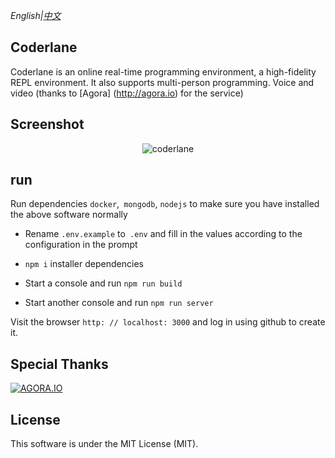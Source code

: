*English|[中文](README.ZH.md)*
## Coderlane

Coderlane is an online real-time programming environment, a high-fidelity REPL environment. It also supports multi-person programming. Voice and video (thanks to [Agora] (http://agora.io) for the service)

## Screenshot

<p align = "center">
  <img alt = "coderlane" src = "https://user-images.githubusercontent.com/18432680/64065012-eb569400-cc3a-11e9-86fb-3cbfcbfd2699.png">
</ p>

## run

Run dependencies `docker`,` mongodb`, `nodejs` to make sure you have installed the above software normally

* Rename `.env.example` to` .env` and fill in the values ​​according to the configuration in the prompt

* `npm i` installer dependencies

* Start a console and run `npm run build`

* Start another console and run `npm run server`

Visit the browser `http: // localhost: 3000` and log in using github to create it.

## Special Thanks

[![AGORA.IO](https://www.agora.io/en/wp-content/uploads/2019/06/agoralightblue-1.png)](https://www.agora.io/)

## License
This software is under the MIT License (MIT).
